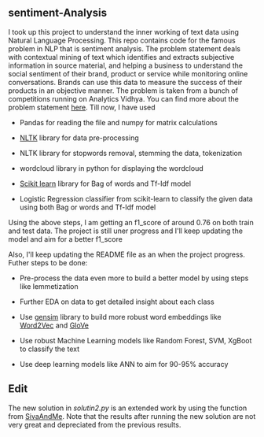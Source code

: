 ## sentiment-Analysis

I took up this project to understand the inner working of text data using Natural Language Processing.
This repo contains code for the famous problem in NLP that is sentiment analysis.
The problem statement deals with contextual mining of text which identifies and extracts subjective information in source material, and helping a business to understand the social sentiment of their brand, product or service while monitoring online conversations. Brands can use this data to measure the success of their products in an objective manner. The problem is taken from a bunch of competitions running on Analytics Vidhya. You can find more about the problem statement [here](https://datahack.analyticsvidhya.com/contest/linguipedia-codefest-natural-language-processing-1/). Till now, I have used

  - Pandas for reading the file and numpy for matrix calculations
  
  - [NLTK](https://www.nltk.org/) library for data pre-processing
  
  - NLTK library for stopwords removal, stemming the data, tokenization
  
  - wordcloud library in python for displaying the wordcloud
  
  - [Scikit learn](https://scikit-learn.org/) library for Bag of words and Tf-Idf model
  
  - Logistic Regression classifier from scikit-learn to classify the given data using both Bag or words and Tf-Idf model
  
Using the above steps, I am getting an f1_score of around 0.76 on both train and test data. The project is still uner progress and I'll keep updating the model and aim for a better f1_score

Also, I'll keep updating the README file as an when the project progress.
Futher steps to be done:
  - Pre-process the data even more to build a better model by using steps like lemmetization
  
  - Further EDA on data to get detailed insight about each class
  
  - Use [gensim](https://pypi.org/project/gensim/) library to build more robust word embeddings like [Word2Vec](https://radimrehurek.com/gensim/models/word2vec.html) and [GloVe](https://radimrehurek.com/gensim/scripts/glove2word2vec.html)
  
  - Use robust Machine Learning models like Random Forest, SVM, XgBoot to classify the text
  
  - Use deep learning models like ANN to aim for 90-95% accuracy

## Edit

The new solution in *solutin2.py* is an extended work by using the function from [SivaAndMe](https://github.com/SivaAndMe/Sentiment-Analysis-on-Swachh-Bharat-using-Twitter/blob/master/swn_sentiment_labeling.py). Note that the results after running the new solution are not very great and depreciated from the previous results.
